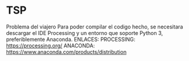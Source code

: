 # TSP
Problema del viajero
Para poder compilar el codigo hecho, se necesitara descargar el IDE Processing y un entorno que soporte Python 3, preferiblemente Anaconda.
ENLACES:
PROCESSING: https://processing.org/
ANACONDA: https://www.anaconda.com/products/distribution
